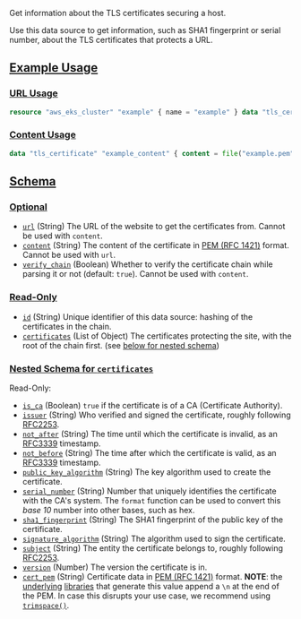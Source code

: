 Get information about the TLS certificates securing a host.

Use this data source to get information, such as SHA1 fingerprint or serial number, about the TLS certificates that protects a URL.

## [Example Usage](https://registry.terraform.io/providers/hashicorp/tls/latest/docs/data-sources/certificate#example-usage)

### [URL Usage](https://registry.terraform.io/providers/hashicorp/tls/latest/docs/data-sources/certificate#url-usage)

```terraform
resource "aws_eks_cluster" "example" { name = "example" } data "tls_certificate" "example" { url = aws_eks_cluster.example.identity[0].oidc[0].issuer } resource "aws_iam_openid_connect_provider" "example" { client_id_list = ["sts.amazonaws.com"] thumbprint_list = [data.tls_certificate.example.certificates[0].sha1_fingerprint] url = aws_eks_cluster.example.identity[0].oidc[0].issuer }
```

### [Content Usage](https://registry.terraform.io/providers/hashicorp/tls/latest/docs/data-sources/certificate#content-usage)

```terraform
data "tls_certificate" "example_content" { content = file("example.pem") }
```

## [Schema](https://registry.terraform.io/providers/hashicorp/tls/latest/docs/data-sources/certificate#schema)

### [Optional](https://registry.terraform.io/providers/hashicorp/tls/latest/docs/data-sources/certificate#optional)

-   [`url`](https://registry.terraform.io/providers/hashicorp/tls/latest/docs/data-sources/certificate#url-1) (String) The URL of the website to get the certificates from. Cannot be used with `content`.
-   [`content`](https://registry.terraform.io/providers/hashicorp/tls/latest/docs/data-sources/certificate#content-1) (String) The content of the certificate in [PEM (RFC 1421)](https://datatracker.ietf.org/doc/html/rfc1421) format. Cannot be used with `url`.
-   [`verify_chain`](https://registry.terraform.io/providers/hashicorp/tls/latest/docs/data-sources/certificate#verify_chain-1) (Boolean) Whether to verify the certificate chain while parsing it or not (default: `true`). Cannot be used with `content`.

### [Read-Only](https://registry.terraform.io/providers/hashicorp/tls/latest/docs/data-sources/certificate#read-only)

-   [`id`](https://registry.terraform.io/providers/hashicorp/tls/latest/docs/data-sources/certificate#id-1) (String) Unique identifier of this data source: hashing of the certificates in the chain.
-   [`certificates`](https://registry.terraform.io/providers/hashicorp/tls/latest/docs/data-sources/certificate#certificates-1) (List of Object) The certificates protecting the site, with the root of the chain first. (see [below for nested schema](https://registry.terraform.io/providers/hashicorp/tls/latest/docs/data-sources/certificate#nestedatt--certificates))

### [Nested Schema for `certificates`](https://registry.terraform.io/providers/hashicorp/tls/latest/docs/data-sources/certificate#nested-schema-for-certificates)

Read-Only:

-   [`is_ca`](https://registry.terraform.io/providers/hashicorp/tls/latest/docs/data-sources/certificate#is_ca-1) (Boolean) `true` if the certificate is of a CA (Certificate Authority).
-   [`issuer`](https://registry.terraform.io/providers/hashicorp/tls/latest/docs/data-sources/certificate#issuer-1) (String) Who verified and signed the certificate, roughly following [RFC2253](https://tools.ietf.org/html/rfc2253).
-   [`not_after`](https://registry.terraform.io/providers/hashicorp/tls/latest/docs/data-sources/certificate#not_after-1) (String) The time until which the certificate is invalid, as an [RFC3339](https://tools.ietf.org/html/rfc3339) timestamp.
-   [`not_before`](https://registry.terraform.io/providers/hashicorp/tls/latest/docs/data-sources/certificate#not_before-1) (String) The time after which the certificate is valid, as an [RFC3339](https://tools.ietf.org/html/rfc3339) timestamp.
-   [`public_key_algorithm`](https://registry.terraform.io/providers/hashicorp/tls/latest/docs/data-sources/certificate#public_key_algorithm-1) (String) The key algorithm used to create the certificate.
-   [`serial_number`](https://registry.terraform.io/providers/hashicorp/tls/latest/docs/data-sources/certificate#serial_number-1) (String) Number that uniquely identifies the certificate with the CA's system. The `format` function can be used to convert this _base 10_ number into other bases, such as hex.
-   [`sha1_fingerprint`](https://registry.terraform.io/providers/hashicorp/tls/latest/docs/data-sources/certificate#sha1_fingerprint-1) (String) The SHA1 fingerprint of the public key of the certificate.
-   [`signature_algorithm`](https://registry.terraform.io/providers/hashicorp/tls/latest/docs/data-sources/certificate#signature_algorithm-1) (String) The algorithm used to sign the certificate.
-   [`subject`](https://registry.terraform.io/providers/hashicorp/tls/latest/docs/data-sources/certificate#subject-1) (String) The entity the certificate belongs to, roughly following [RFC2253](https://tools.ietf.org/html/rfc2253).
-   [`version`](https://registry.terraform.io/providers/hashicorp/tls/latest/docs/data-sources/certificate#version-1) (Number) The version the certificate is in.
-   [`cert_pem`](https://registry.terraform.io/providers/hashicorp/tls/latest/docs/data-sources/certificate#cert_pem-1) (String) Certificate data in [PEM (RFC 1421)](https://datatracker.ietf.org/doc/html/rfc1421) format. **NOTE**: the [underlying](https://pkg.go.dev/encoding/pem#Encode) [libraries](https://pkg.go.dev/golang.org/x/crypto/ssh#MarshalAuthorizedKey) that generate this value append a `\n` at the end of the PEM. In case this disrupts your use case, we recommend using [`trimspace()`](https://www.terraform.io/language/functions/trimspace).
